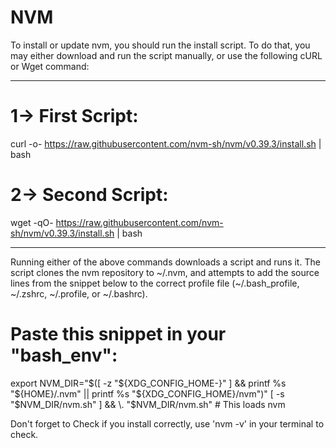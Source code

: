 # NVM

To install or update nvm, you should run the install script. To do that, you may either download and run the script manually, or use the following cURL or Wget command:

------------------------------------------------------

# 1-> First Script: <br/>

  curl -o- https://raw.githubusercontent.com/nvm-sh/nvm/v0.39.3/install.sh | bash

# 2-> Second Script: <br/>

  wget -qO- https://raw.githubusercontent.com/nvm-sh/nvm/v0.39.3/install.sh | bash


------------------------------------------------------

Running either of the above commands downloads a script and runs it. The script clones the nvm repository to ~/.nvm, and attempts to add the source lines from the snippet below to the correct profile file (~/.bash_profile, ~/.zshrc, ~/.profile, or ~/.bashrc).

# Paste this snippet in your "bash_env":

  export NVM_DIR="$([ -z "${XDG_CONFIG_HOME-}" ] && printf %s "${HOME}/.nvm" || printf %s "${XDG_CONFIG_HOME}/nvm")"
  [ -s "$NVM_DIR/nvm.sh" ] && \. "$NVM_DIR/nvm.sh" # This loads nvm

Don't forget to Check if you install correctly, use 'nvm -v' in your terminal to check.